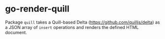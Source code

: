 # go-render-quill

Package `quill` takes a Quill-based Delta (https://github.com/quilljs/delta) as a JSON array of `insert` operations
and renders the defined HTML document.
